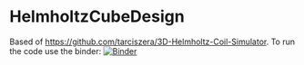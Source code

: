 # HelmholtzCubeDesign
Based of https://github.com/tarciszera/3D-Helmholtz-Coil-Simulator.
To run the code use the binder:
[![Binder](https://mybinder.org/badge_logo.svg)](https://mybinder.org/v2/gh/oppocomputer/HelmholtzCubeDesign/HEAD)
